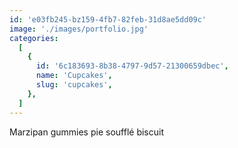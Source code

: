 ```yaml
---
id: 'e03fb245-bz159-4fb7-82feb-31d8ae5dd09c'
image: './images/portfolio.jpg'
categories:
  [
    {
      id: '6c183693-8b38-4797-9d57-21300659dbec',
      name: 'Cupcakes',
      slug: 'cupcakes',
    },
  ]
---
```


Marzipan gummies pie soufflé biscuit
